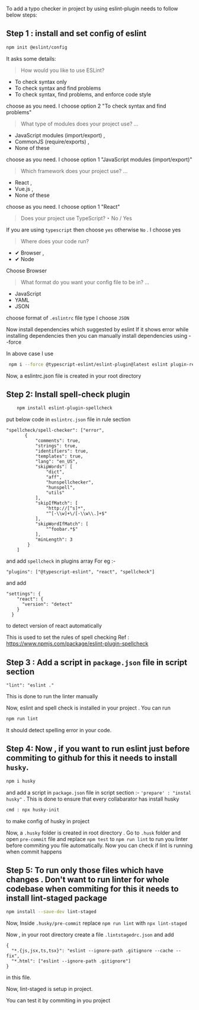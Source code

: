 To add a typo checker in project by using eslint-plugin needs to follow below steps:
## Step 1 : install and set config of eslint
```bash
npm init @eslint/config
```

It asks some details:
> How would you like to use ESLint? 
* To check syntax only 
* To check syntax and find problems 
* To check syntax, find problems, and enforce code style 

choose as you need. I choose option 2 "To check syntax and find problems"

> What type of modules does your project use? … 
* JavaScript modules (import/export) ,
* CommonJS (require/exports) ,
* None of these

choose as you need. I choose option 1 "JavaScript modules (import/export)"

> Which framework does your project use? … 
* React ,
* Vue.js ,
* None of these

choose as you need. I choose option 1 "React"

> Does your project use TypeScript? ‣ No / Yes

If you are using `typescript` then choose `yes` otherwise `No` .
I choose yes

> Where does your code run? 
* ✔ Browser ,
* ✔ Node

Choose Browser

> What format do you want your config file to be in? … 
* JavaScript
* YAML
* JSON

choose format of `.eslintrc` file type 
I choose `JSON`

Now install dependencies which suggested by eslint
If it shows error while installing dependencies then you can manually install dependencies using --force

In above case I use
```bash
 npm i --force @typescript-eslint/eslint-plugin@latest eslint plugin-react@latest @typescript-eslint/parser@latest eslint@latest
```

Now, a eslintrc.json file is created in your root directory

## Step 2: Install spell-check plugin
```bash
    npm install eslint-plugin-spellcheck
```

put below code in `eslintrc.json` file in rule section
````
"spellcheck/spell-checker": ["error",
       {
           "comments": true,
           "strings": true,
           "identifiers": true,
           "templates": true,
           "lang": "en_US",
           "skipWords": [
               "dict",
               "aff",
               "hunspellchecker",
               "hunspell",
               "utils"
           ],
           "skipIfMatch": [
               "http://[^s]*",
               "^[-\\w]+\/[-\\w\\.]+$"
           ],
           "skipWordIfMatch": [
               "^foobar.*$"
           ],
           "minLength": 3
        }
    ]
````
    
and add `spellcheck` in plugins array For eg :-  
````
"plugins": ["@typescript-eslint", "react", "spellcheck"]
````

and add 
````
"settings": {
    "react": {
      "version": "detect"
    }
  }
````
 to detect version of react automatically


This is used to set the rules of spell checking
Ref : https://www.npmjs.com/package/eslint-plugin-spellcheck

## Step 3 : Add a script in `package.json` file in script section
`"lint": "eslint ."`

This is done to run the linter manually

Now, eslint and spell check is installed in your project .
You can run 
```bash
npm run lint
```

It should detect spelling error in your code.

## Step 4: Now , if you want to run eslint just before commiting to github for this it needs to install `husky`. 
```bash
npm i husky
```

and add a script in `package.json` file in script section :- `'prepare' : "instal husky"` . This is done to ensure that every collabarator has install husky
```bash
cmd : npx husky-init
```
to make config of husky in project

Now, a `.husky` folder is created in root directory .
Go to `.husk` folder and open `pre-commit` file and replace `npm test` to `npm run lint` to run you linter before commiting you file automatically.
Now you can check if lint is running when commit happens 

## Step 5: To run only those files which have changes . Don't want to run linter for whole codebase when commiting for this it needs to install lint-staged package 
```bash
npm install --save-dev lint-staged
```
Now, Inside `.husky/pre-commit` replace `npm run lint` with `npx lint-staged`

Now , in your root directory create a file `.lintstagedrc.json` and add 
````
{
  "*.{js,jsx,ts,tsx}": "eslint --ignore-path .gitignore --cache --fix",
  "*.html": ["eslint --ignore-path .gitignore"]
}
````
in this file.

Now, lint-staged is setup in project.

You can test it by commiting in you project



